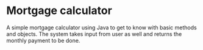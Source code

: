 # Mortgage calculator
A simple mortgage calculator using Java to get to know with basic methods and objects. The system takes input from user as well and returns the monthly payment to be done. 
